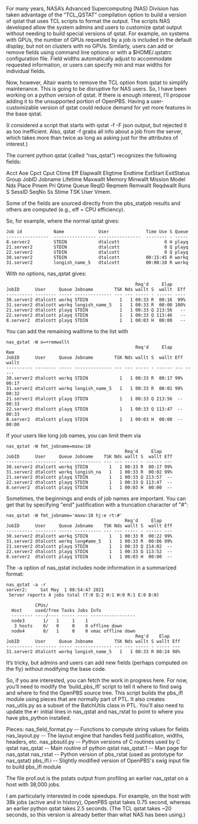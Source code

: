 For many years, NASA’s Advanced Supercomputing (NAS) Division has taken
advantage of the “TCL_QSTAT” compilation option to build a version
of qstat that uses TCL scripts to format the output. The scripts NAS
developed allow the system admins and users to customize qstat output
without needing to build special versions of qstat. For example, on
systems with GPUs, the number of GPUs requested by a job is included
in the default display, but not on clusters with no GPUs. Similarly,
users can add or remove fields using command line options or with a
$HOME/.qstatrc configuration file. Field widths automatically adjust
to accommodate requested information, or users can specify min and max
widths for individual fields.

Now, however, Altair wants to remove the TCL option from qstat to simplify
maintenance. This is going to be disruptive for NAS users. So, I have
been working on a python version of qstat. If there is enough interest,
I’ll propose adding it to the unsupported portion of OpenPBS. Having
a user-customizable version of qstat could reduce demand for yet more
features in the base qstat.

(I considered a script that starts with qstat -f -F json output, but
rejected it as too inefficient. Also, qstat -f grabs all info about a
job from the server, which takes more than twice as long as asking just
for the attributes of interest.)

The current python qstat (called “nas_qstat”) recognizes the
following fields:

Acct Aoe Cpct Cput Ctime Eff Elapwallt Eligtime Endtime EstStart
ExitStatus Group JobID Jobname Lifetime Maxwallt Memory Minwallt Mission
Model Nds Place Pmem Pri Qtime Queue ReqID Reqmem Remwallt Reqdwallt
Runs S SessID SeqNo Ss Stime TSK User Vmem.

Some of the fields are sourced directly from the pbs_statjob results
and others are computed (e.g., eff = CPU efficiency).

So, for example, where the normal qstat gives:
```
Job id            Name             User              Time Use S Queue
----------------  ---------------- ----------------  -------- - -----
8.server2         STDIN            dtalcott                 0 H playq           
21.server2        STDIN            dtalcott                 0 Q playq           
22.server2        STDIN            dtalcott                 0 Q playq           
30.server2        STDIN            dtalcott          00:15:45 R workq           
31.server2        longish_name_5   dtalcott          00:00:10 R workq           
```
With no options, nas_qstat gives:
```
                                                 Req'd     Elap
JobID      User     Queue Jobname        TSK Nds wallt S  wallt  Eff
---------- -------- ----- -------------- --- --- ----- - ------ ----
30.server2 dtalcott workq STDIN            1   1 00:33 R  00:16  99%
31.server2 dtalcott workq longish_name_5   1   1 00:33 R  00:00 100%
21.server2 dtalcott playq STDIN            1   1 00:33 Q 213:56   --
22.server2 dtalcott playq STDIN            1   1 00:33 Q 113:46   --
8.server2  dtalcott playq STDIN            1   1 00:03 H  00:00   --
```
You can add the remaining walltime to the list with
```
nas_qstat -W o=+remwallt
                                                 Req'd     Elap       Rem
JobID      User     Queue Jobname        TSK Nds wallt S  wallt Eff wallt
---------- -------- ----- -------------- --- --- ----- - ------ --- -----
30.server2 dtalcott workq STDIN            1   1 00:33 R  00:17 99% 00:17
31.server2 dtalcott workq longish_name_5   1   1 00:33 R  00:01 99% 00:32
21.server2 dtalcott playq STDIN            1   1 00:33 Q 213:56  -- 00:33
22.server2 dtalcott playq STDIN            1   1 00:33 Q 113:47  -- 00:33
8.server2  dtalcott playq STDIN            1   1 00:03 H  00:00  -- 00:00
```
If your users like long job names, you can limit them via
```
nas_qstat -W fmt_jobname=maxw:10
                                             Req'd     Elap
JobID      User     Queue Jobname    TSK Nds wallt S  wallt Eff
---------- -------- ----- ---------- --- --- ----- - ------ ---
30.server2 dtalcott workq STDIN        1   1 00:33 R  00:17 99%
31.server2 dtalcott workq longish_na   1   1 00:33 R  00:02 99%
21.server2 dtalcott playq STDIN        1   1 00:33 Q 213:57  --
22.server2 dtalcott playq STDIN        1   1 00:33 Q 113:47  --
8.server2  dtalcott playq STDIN        1   1 00:03 H  00:00  --
```
Sometimes, the beginnings and ends of job names are important. You can get that by specifying "end" justification with a truncation character of "#":
```
nas_qstat -W fmt_jobname='maxw:10 hj:e rt:#'
                                             Req'd     Elap
JobID      User     Queue Jobname    TSK Nds wallt S  wallt Eff
---------- -------- ----- ---------- --- --- ----- - ------ ---
30.server2 dtalcott workq STDIN        1   1 00:33 R  00:22 99%
31.server2 dtalcott workq long#ame_5   1   1 00:33 R  00:06 99%
21.server2 dtalcott playq STDIN        1   1 00:33 Q 214:02  --
22.server2 dtalcott playq STDIN        1   1 00:33 Q 113:52  --
8.server2  dtalcott playq STDIN        1   1 00:03 H  00:00  --
```
The -a option of nas_qstat includes node information in a summarized format:
```
nas_qstat -a -r
server2:     Sat May  1 08:54:47 2021
 Server reports 4 jobs total (T:0 Q:2 H:1 W:0 R:1 E:0 B:0)

           CPUs/
  Host     used/free Tasks Jobs Info
  -------- ----/---- ----- ---- -----------------
  node3       1/   1     1    1
   3 hosts    0/   0     0    0 offline down
  node4       0/   1     0    0 vmac offline down
                                                 Req'd    Elap
JobID      User     Queue Jobname        TSK Nds wallt S wallt Eff
---------- -------- ----- -------------- --- --- ----- - ----- ---
31.server2 dtalcott workq longish_name_5   1   1 00:33 R 00:24 98%
```
It’s tricky, but admins and users can add new fields (perhaps computed
on the fly) without modifying the base code.

So, if you are interested, you can fetch the work in progress
here. For now, you’ll need to modify the ‘build_pbs_ifl’ script to tell
it where to find swig and where to find the OpenPBS source tree. This
script builds the pbs_ifl module using pieces that are normally part of
PTL. It also creates nas_utils.py as a subset of the BatchUtils class
in PTL. You'll also need to update the `#!` initial lines in nas_qstat
and nas_rstat to point to where you have pbs_python installed.

Pieces:
 nas_field_format.py -- Functions to compute string values for fields
 nas_layout.py -- The layout engine that handles field justification, widths, headers, etc.
 nas_pbsutil.py -- Python versions of C routines used by C qstat
 nas_qstat -- Main routine of python qstat
 nas_qstat.1 -- Man page for nas_qstat
 nas_rstat -- Python version of pbs_rstat (used as prototype for nas_qstat)
 pbs_ifl.i -- Slightly modified version of OpenPBS's swig input file to build pbs_ifl module

The file prof.out is the pstats output from profiling an earlier nas_qstat on a host with 38,000 jobs.

I am particularly interested in code speedups. For example, on the host
with 38k jobs (active and in history), OpenPBS qstat takes 0.75 second,
whereas an earlier python qstat takes 2.5 seconds. (The TCL qstat takes
~20 seconds, so this version is already better than what NAS has been
using.)
